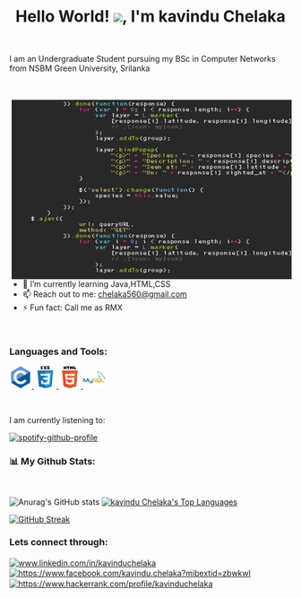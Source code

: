 <h1 align="center">Hello World! <img src="https://raw.githubusercontent.com/MartinHeinz/MartinHeinz/master/wave.gif" width="30px">, I'm kavindu Chelaka</h1>
<br>

I am an Undergraduate Student
pursuing my BSc in Computer Networks from NSBM Green University, Srilanka

<br>
<br>

<img align="right" alt="GIF" src="https://github.com/bhumikatewary/bhumikatewary/blob/main/giphy.gif" width="500" height="320" />

- 🌱 I’m currently learning Java,HTML,CSS
- 📫 Reach out to me: chelaka560@gmail.com
- ⚡ Fun fact: Call me as RMX

<br>

<h3 align="left">Languages and Tools:</h3>
<p align="left">
  <a href="https://www.cprogramming.com/" target="_blank" rel="noreferrer"> <img src="https://raw.githubusercontent.com/devicons/devicon/master/icons/c/c-original.svg" alt="c" width="40" height="40"/> </a>
  <a href="https://www.w3schools.com/css/" target="_blank" rel="noreferrer"> <img src="https://raw.githubusercontent.com/devicons/devicon/master/icons/css3/css3-original-wordmark.svg" alt="css3" width="40" height="40"/> </a>
  <a href="https://www.w3.org/html/" target="_blank" rel="noreferrer"> <img src="https://raw.githubusercontent.com/devicons/devicon/master/icons/html5/html5-original-wordmark.svg" alt="html5" width="40" height="40"/> </a> 
  <a href="https://www.mysql.com/" target="_blank" rel="noreferrer"> <img src="https://raw.githubusercontent.com/devicons/devicon/master/icons/mysql/mysql-original-wordmark.svg" alt="mysql" width="40" height="40"/> </a> 
</p>
<br>

I am currently listening to:

[![spotify-github-profile](https://spotify-github-profile.vercel.app/api/view?uid=thekq0ysmjnfk69ruse5hlers&cover_image=true&theme=default&show_offline=false&background_color=121212&interchange=false)](https://spotify-github-profile.vercel.app/api/view?uid=thekq0ysmjnfk69ruse5hlers&redirect=true)

### 📊 My Github Stats:
<br/>

![Anurag's GitHub stats](https://github-readme-stats.vercel.app/api?username=wmkcwijesundara&show_icons=true&theme=radical) <a href="https://github.com/SubhamRaoniar28/github-readme-stats"><img alt="kavindu Chelaka's Top Languages" src="https://github-readme-stats.vercel.app/api/top-langs/?username=wmkcwijesundara&langs_count=8&count_private=true&layout=compact&theme=react&hide_border=true&bg_color=0D1117" /></a>

[![GitHub Streak](https://github-readme-streak-stats.herokuapp.com?user=wmkcwijesundara&theme=radical&hide_border=true&date_format=M%20j%5B%2C%20Y%5D)](https://git.io/streak-stats)
<br>


### Lets connect through:
<p align="left">
<a href="www.linkedin.com/in/kavinduchelaka" target="blank"><img align="center" src="https://raw.githubusercontent.com/rahuldkjain/github-profile-readme-generator/master/src/images/icons/Social/linked-in-alt.svg" alt="www.linkedin.com/in/kavinduchelaka" height="30" width="40" /></a>
<a href="https://www.facebook.com/kavindu.chelaka?mibextid=zbwkwl" target="blank"><img align="center" src="https://raw.githubusercontent.com/rahuldkjain/github-profile-readme-generator/master/src/images/icons/Social/facebook.svg" alt="https://www.facebook.com/kavindu.chelaka?mibextid=zbwkwl" height="30" width="40" /></a>
<a href="https://www.hackerrank.com/profile/kavinduchelaka" target="blank"><img align="center" src="https://raw.githubusercontent.com/rahuldkjain/github-profile-readme-generator/master/src/images/icons/Social/hackerrank.svg" alt="https://www.hackerrank.com/profile/kavinduchelaka" height="30" width="40" /></a>
</p>
